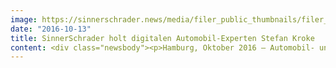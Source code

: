 ```yaml
---
image: https://sinnerschrader.news/media/filer_public_thumbnails/filer_public/31/c2/31c29a46-43ae-4847-aa48-75c3c0ff2c0e/stefan_kroke_780.jpg__480x288_q85_crop_subsampling-2_upscale.jpg
date: "2016-10-13"
title: SinnerSchrader holt digitalen Automobil-Experten Stefan Kroke
content: <div class="newsbody"><p>Hamburg, Oktober 2016 – Automobil- und Digital-Experte Stefan Kroke ist Executive Director bei SinnerSchrader. In seiner neuen Position wird Kroke maßgeblich mit daran arbeiten, den kürzlich gewonnenen Audi Digital-Etat bei SinnerSchrader inhaltlich sowie organisatorisch richtungsweisend voranzutreiben.</p><p>Der 44-Jährige Diplom-Kaufmann verantwortete in den letzten sechs Jahren in verschiedenen leitenden Positionen bei DDB und zuletzt Grabarz &amp; Partner den Kunden Volkswagen im Digitalbereich. Er betreutete dabei Themen wie Kundenplattformen, digitales Marketing sowie CRM auf nationaler und internationaler Ebene. </p><p>“Mit seiner umfassenden digitalen Expertise, der fundierten Automobil-Kompetenz und seiner verbindenden Art komplettiert Stefan Kroke das Audi-Führungstrio um Arndt Allmeling (Executive Director Technology) sowie Philipp Kafkoulas (Executive Director Creation) bei SinnerSchrader”, freut sich Dr. Lars Finke (Geschäftsführer Client Services) über den Neuzugang.</p><p>“Meine Begeisterung für innovative Automobil-Technologien und meine Faszination für die aktuellen Entwicklungen im Mobilitätsbereich möchte ich neben meinem langjährigen Know-how in die tägliche Arbeit einfließen lassen, und genau das kann ich bei zukunftsfähigen und innovativen Plattform-Themen für Audi bei SinnerSchrader”, ergänzt Stefan Kroke.</p><p><a class="news-backlink" href="/de/"><svg class="svg-ico svg-ico--arrow-left"><use xlink&#58;href="#arrow-down"></use></svg>Zurück zur Presse Übersicht</a></p></div>
---
```


